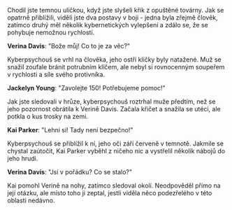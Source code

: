 Chodil jste temnou uličkou, když jste slyšeli křik z opuštěné továrny. Jak se opatrně přiblížili, viděli jste dva postavy v boji - jedna byla zřejmě člověk, zatímco druhý měl několik kybernetických vylepšení a zdálo se, že se pohybuje nemožnou rychlostí.

**Verina Davis**: "Bože můj! Co to je za věc?"

Kyberpsychouš se vrhl na člověka, jeho ostří klíčky byly natažené. Muž se snažil zoufale bránit potrubním klíčem, ale nebyl si rovnocenným soupeřem v rychlosti a síle svého protivníka.

**Jackelyn Young**: "Zavolejte 150! Potřebujeme pomoc!"

Jak jste sledovali v hrůze, kyberpsychouš roztrhal muže předtím, než se jeho pozornost obrátila k Verině Davis. Začala křičet a snažila se utéci, ale potkla o kus trosky na zemi.

**Kai Parker**: "Lehni si! Tady není bezpečno!"

Kyberpsychouš se přiblížil k ní, jeho oči září červeně v temnotě. Jakmile se chystal zaútočit, Kai Parker vyběhl z ničeho nic a vystřelil několik nábojů do jeho hrudi.

**Verina Davis**: "Jsi v pořádku? Co se stalo?"

Kai pomohl Verině na nohy, zatímco sledoval okolí. Neodpověděl přímo na její otázku, ale místo toho ji zeptal, jestli viděla něco podezřelého v této oblasti nedávno.
